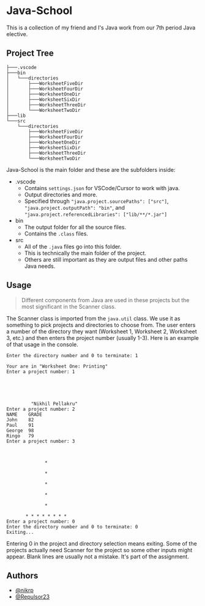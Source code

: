 
# Java-School
This is a collection of my friend and I's Java work from our 7th period Java elective.
##  Project Tree
```
├───.vscode
├───bin
│   └───directories
│       ├───WorksheetFiveDir
│       ├───WorksheetFourDir
│       ├───WorksheetOneDir
│       ├───WorksheetSixDir
│       ├───WorksheetThreeDir
│       └───WorksheetTwoDir
├───lib
└───src
    └───directories
        ├───WorksheetFiveDir
        ├───WorksheetFourDir
        ├───WorksheetOneDir
        ├───WorksheetSixDir
        ├───WorksheetThreeDir
        └───WorksheetTwoDir
```

Java-School is the main folder and these are the subfolders inside:

- .vscode
    - Contains `settings.json` for VSCode/Cursor to work with java.
    - Output directories and more.
    - Specified through `"java.project.sourcePaths": ["src"]`, `"java.project.outputPath": "bin"`, and `"java.project.referencedLibraries": ["lib/**/*.jar"]`
- bin
    - The output folder for all the source files.
    - Contains the `.class` files.
- src
    - All of the `.java` files go into this folder.
    - This is technically the main folder of the project.
    - Others are still important as they are output files and other paths Java needs.
## Usage
> Different components from Java are used in these projects but the most significant in the Scanner class.

The Scanner class is imported from the `java.util` class. We use it as something to pick projects and directories to choose from. The user enters a number of the directory they want (Worksheet 1, Worksheet 2, Worksheet 3, etc.) and then enters the project number (usually 1-3). Here is an example of that usage in the console.

``` console
Enter the directory number and 0 to terminate: 1

Your are in "Worksheet One: Printing"
Enter a project number: 1





         "Nikhil Pellakru"
Enter a project number: 2
NAME    GRADE
John    82
Paul    91
George  98
Ringo   79
Enter a project number: 3



              *

              *

              *

              *

              *

       * * * * * * * *
Enter a project number: 0
Enter the directory number and 0 to terminate: 0
Exiting...
```

Entering 0 in the project and directory selection means exiting. Some of the projects actually need Scanner for the project so some other inputs might appear. Blank lines are usually not a mistake. It's part of the assignment.
## Authors

- [@nikrp](https://github.com/nikrp)
- [@Repulsor23](https://github.com/Repulsor23)
